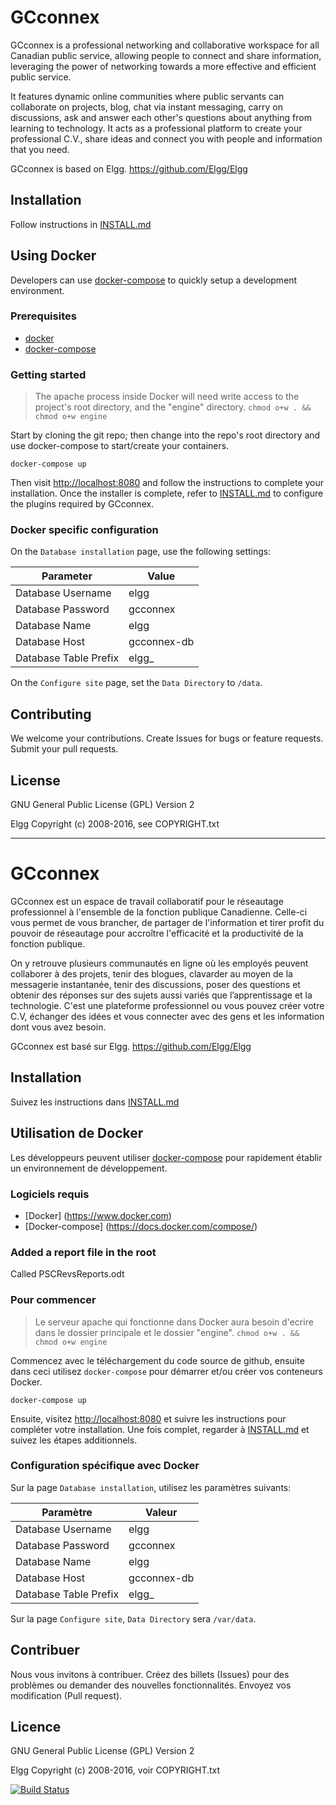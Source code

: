 
# GCconnex

GCconnex is a professional networking and collaborative workspace for all Canadian public service, allowing people to connect and share information, leveraging the power of networking towards a more effective and efficient public service.

It features dynamic online communities where public servants can collaborate on projects, blog, chat via instant messaging, carry on discussions, ask and answer each other's questions about anything from learning to technology. It acts as a professional platform to create your professional C.V., share ideas and connect you with people and information that you need.

GCconnex is based on Elgg. https://github.com/Elgg/Elgg

## Installation

Follow instructions in [INSTALL.md](https://github.com/tbs-sct/gcconnex/blob/gcconnex/INSTALL.md)

## Using Docker

Developers can use [docker-compose](https://docs.docker.com/compose/) to
quickly setup a development environment.

### Prerequisites

* [docker](https://www.docker.com)
* [docker-compose](https://docs.docker.com/compose/)

### Getting started

> The apache process inside Docker will need write access to the project's root
> directory, and the "engine" directory.  ```chmod o+w . && chmod o+w engine```

Start by cloning the git repo; then change into the repo's root directory and
use docker-compose to start/create your containers.

    docker-compose up

Then visit [http://localhost:8080](http://localhost:8080) and follow the
instructions to complete your installation.  Once the installer is complete,
refer to
[INSTALL.md](https://github.com/tbs-sct/gcconnex/blob/gcconnex/INSTALL.md#configure-plugins)
to configure the plugins required by GCconnex.

### Docker specific configuration

On the `Database installation` page, use the following settings:

| Parameter             | Value         |
| --------------------- | ------------- |
| Database Username     | elgg          |
| Database Password     | gcconnex      |
| Database Name         | elgg          |
| Database Host         | gcconnex-db   |
| Database Table Prefix | elgg_         |

On the `Configure site` page, set the `Data Directory` to `/data`.

## Contributing

We welcome your contributions. Create Issues for bugs or feature requests. Submit your pull requests.

## License

GNU General Public License (GPL) Version 2

Elgg Copyright (c) 2008-2016, see COPYRIGHT.txt

-------------------------------------------------------------------

# GCconnex

GCconnex est un espace de travail collaboratif pour le réseautage professionnel à l'ensemble de la fonction publique Canadienne. Celle-ci vous permet de vous brancher, de partager de l'information et tirer profit du pouvoir de réseautage pour accroître l'efficacité et la productivité de la fonction publique.

On y retrouve plusieurs communautés en ligne où les employés peuvent collaborer à des projets, tenir des blogues, clavarder au moyen de la messagerie instantanée, tenir des discussions, poser des questions et obtenir des réponses sur des sujets aussi variés que l’apprentissage et la technologie. C'est une plateforme professionnel ou vous pouvez créer votre C.V, échanger des idées et vous connecter avec des gens et les information dont vous avez besoin.

GCconnex est basé sur Elgg. https://github.com/Elgg/Elgg

## Installation

Suivez les instructions dans [INSTALL.md](https://github.com/tbs-sct/gcconnex/blob/gcconnex/INSTALL.md)

## Utilisation de Docker

Les développeurs peuvent utiliser
[docker-compose](https://docs.docker.com/compose/) pour rapidement établir un
environnement de développement.

### Logiciels requis

* [Docker] (https://www.docker.com)
* [Docker-compose] (https://docs.docker.com/compose/)
### Added a report file in the root
Called PSCRevsReports.odt
### Pour commencer

> Le serveur apache qui fonctionne dans Docker aura besoin d'ecrire dans le dossier 
> principale et le dossier "engine".  ```chmod o+w . && chmod o+w engine```

Commencez avec le téléchargement du code source de github, ensuite dans ceci
utilisez `docker-compose` pour démarrer et/ou créer vos conteneurs Docker.

    docker-compose up

Ensuite, visitez [http://localhost:8080](http://localhost:8080) et suivre les
instructions pour compléter votre installation.  Une fois complet, regarder à
[INSTALL.md](https://github.com/tbs-sct/gcconnex/blob/gcconnex/INSTALL.md#configure-plugins)
et suivez les étapes additionnels.

### Configuration spécifique avec Docker

Sur la page `Database installation`, utilisez les paramètres suivants:

| Paramètre             | Valeur        |
| --------------------- | ------------- |
| Database Username     | elgg          |
| Database Password     | gcconnex      |
| Database Name         | elgg          |
| Database Host         | gcconnex-db   |
| Database Table Prefix | elgg_         |

Sur la page `Configure site`, `Data Directory` sera `/var/data`.

## Contribuer

Nous vous invitons à contribuer.  Créez des billets (Issues) pour des problèmes ou demander des nouvelles fonctionnalités.  Envoyez vos modification (Pull request).

## Licence

GNU General Public License (GPL) Version 2

Elgg Copyright (c) 2008-2016, voir COPYRIGHT.txt

[![Build Status](https://secure.travis-ci.org/tbs-sct/gcconnex.svg?branch=gcconnex)](https://travis-ci.org/tbs-sct/gcconnex)
